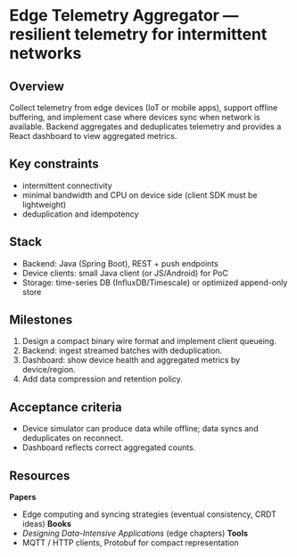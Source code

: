 # Edge Telemetry Aggregator — resilient telemetry for intermittent networks

## Overview
Collect telemetry from edge devices (IoT or mobile apps), support offline buffering, and implement case where devices sync when network is available. Backend aggregates and deduplicates telemetry and provides a React dashboard to view aggregated metrics.

## Key constraints
- intermittent connectivity
- minimal bandwidth and CPU on device side (client SDK must be lightweight)
- deduplication and idempotency

## Stack
- Backend: Java (Spring Boot), REST + push endpoints
- Device clients: small Java client (or JS/Android) for PoC
- Storage: time-series DB (InfluxDB/Timescale) or optimized append-only store

## Milestones
1. Design a compact binary wire format and implement client queueing.
2. Backend: ingest streamed batches with deduplication.
3. Dashboard: show device health and aggregated metrics by device/region.
4. Add data compression and retention policy.

## Acceptance criteria
- Device simulator can produce data while offline; data syncs and deduplicates on reconnect.
- Dashboard reflects correct aggregated counts.

## Resources
**Papers**
- Edge computing and syncing strategies (eventual consistency, CRDT ideas)
**Books**
- *Designing Data-Intensive Applications* (edge chapters)
**Tools**
- MQTT / HTTP clients, Protobuf for compact representation

